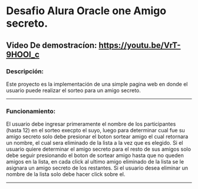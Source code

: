 # Desafio Alura Oracle one Amigo secreto.
## Video De demostracíon: <https://youtu.be/VrT-9HOOl_c>
### Descripción:
Este proyecto es la implementación de una simple pagina web en donde
el usuario puede realizar el sorteo para un amigo secreto.

-----
### Funcionamiento:
El usuario debe ingresar primeramente el nombre de los participantes (hasta 12)
en el sorteo execpto el suyo, luego para determinar cual fue su amigo secreto
solo debe presionar el boton sortear amigo el cual retornara un nombre, el cual 
sera eliminado de la lista a la vez que es elegido. Si el usuario quiere determinar
el amigo secreto para el resto de sus amigos solo debe seguir presionando el boton de 
sortear amigo hasta que no queden amigos en la lista, en cada click al ultimo amigo 
eliminado de la lista se le asignara un amigo secreto de los restantes. 
Si el usuario desea eliminar un nombre de la lista solo debe hacer click
sobre el.

-----
